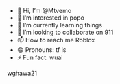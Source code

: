 - 👋 Hi, I’m @Mtvemo
- 👀 I’m interested in popo
- 🌱 I’m currently learning things
- 💞️ I’m looking to collaborate on 911
- 📫 How to reach me Roblox
- 😄 Pronouns: tf is 
- ⚡ Fun fact: wuai

wghawa21 
<!---
Mtvemo/Mtvemo is a ✨ special ✨ repository because its `README.md` (this file) appears on your GitHub profile.
You can click the Preview link to take a look at your changes.
--->
